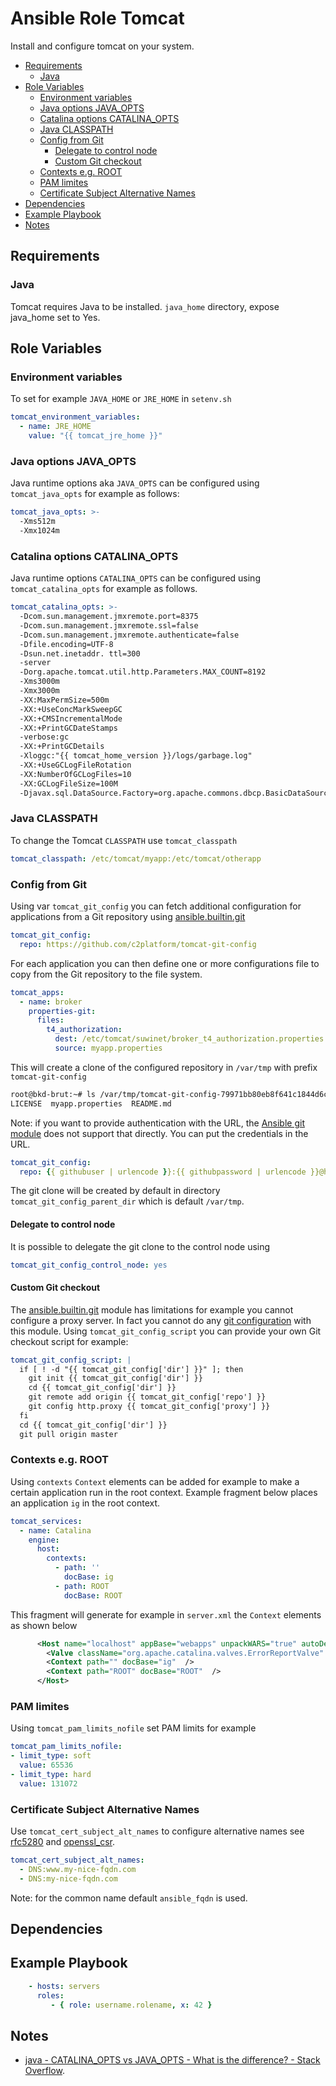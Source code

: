 # Ansible Role Tomcat

Install and configure tomcat on your system.

<!-- MarkdownTOC levels="2,3,4" autolink="true" -->

- [Requirements](#requirements)
  - [Java](#java)
- [Role Variables](#role-variables)
  - [Environment variables](#environment-variables)
  - [Java options JAVA_OPTS](#java-options-java_opts)
  - [Catalina options CATALINA_OPTS](#catalina-options-catalina_opts)
  - [Java CLASSPATH](#java-classpath)
  - [Config from Git](#config-from-git)
    - [Delegate to control node](#delegate-to-control-node)
    - [Custom Git checkout](#custom-git-checkout)
  - [Contexts e.g. ROOT](#contexts-eg-root)
  - [PAM limites](#pam-limites)
  - [Certificate Subject Alternative Names](#certificate-subject-alternative-names)
- [Dependencies](#dependencies)
- [Example Playbook](#example-playbook)
- [Notes](#notes)

<!-- /MarkdownTOC -->

## Requirements

<!-- Any pre-requisites that may not be covered by Ansible itself or the role should be mentioned here. For instance, if the role uses the EC2 module, it may be a good idea to mention in this section that the boto package is required. -->

### Java

Tomcat requires Java to be installed. `java_home` directory, expose java_home set to Yes.

## Role Variables

<!--  A description of the settable variables for this role should go here, including any variables that are in defaults/main.yml, vars/main.yml, and any variables that can/should be set via parameters to the role. Any variables that are read from other roles and/or the global scope (ie. hostvars, group vars, etc.) should be mentioned here as well. -->

### Environment variables

To set for example `JAVA_HOME` or `JRE_HOME` in `setenv.sh`

```yaml
tomcat_environment_variables:
  - name: JRE_HOME
    value: "{{ tomcat_jre_home }}"
```
### Java options JAVA_OPTS

Java runtime options aka `JAVA_OPTS` can be configured using `tomcat_java_opts` for example as follows:

```yaml
tomcat_java_opts: >-
  -Xms512m
  -Xmx1024m
```

### Catalina options CATALINA_OPTS

Java runtime options `CATALINA_OPTS` can be configured using `tomcat_catalina_opts` for example as follows.

```yaml
tomcat_catalina_opts: >-
  -Dcom.sun.management.jmxremote.port=8375
  -Dcom.sun.management.jmxremote.ssl=false
  -Dcom.sun.management.jmxremote.authenticate=false
  -Dfile.encoding=UTF-8
  -Dsun.net.inetaddr. ttl=300
  -server
  -Dorg.apache.tomcat.util.http.Parameters.MAX_COUNT=8192
  -Xms3000m
  -Xmx3000m
  -XX:MaxPermSize=500m
  -XX:+UseConcMarkSweepGC
  -XX:+CMSIncrementalMode
  -XX:+PrintGCDateStamps
  -verbose:gc
  -XX:+PrintGCDetails
  -Xloggc:"{{ tomcat_home_version }}/logs/garbage.log"
  -XX:+UseGCLogFileRotation
  -XX:NumberOfGCLogFiles=10
  -XX:GCLogFileSize=100M
  -Djavax.sql.DataSource.Factory=org.apache.commons.dbcp.BasicDataSourceFactory
```

### Java CLASSPATH

To change the Tomcat `CLASSPATH` use `tomcat_classpath` 

```yaml
tomcat_classpath: /etc/tomcat/myapp:/etc/tomcat/otherapp  
```

### Config from Git

Using var `tomcat_git_config` you can fetch additional configuration for applications from a Git repository using [ansible.builtin.git](https://docs.ansible.com/ansible/latest/collections/ansible/builtin/git_module.html)

```yaml
tomcat_git_config:
  repo: https://github.com/c2platform/tomcat-git-config
```
For each application you can then define one or more configurations file to copy from the Git repository to the file system.

```yaml
tomcat_apps:
  - name: broker
    properties-git:
      files:
        t4_authorization:
          dest: /etc/tomcat/suwinet/broker_t4_authorization.properties
          source: myapp.properties 
```

This will create a clone of the configured repository in `/var/tmp` with prefix `tomcat-git-config`

```bash
root@bkd-brut:~# ls /var/tmp/tomcat-git-config-79971bb80eb8f641c1844d6c060c45c18a87ca81/
LICENSE  myapp.properties  README.md
```

Note: if you want to provide authentication with the URL, the [Ansible git module](https://docs.ansible.com/ansible/latest/collections/ansible/builtin/git_module.html) does not support that directly. You can put the credentials in the URL. 

```yaml
tomcat_git_config:
  repo: {{ githubuser | urlencode }}:{{ githubpassword | urlencode }}@https://github.com/c2platform/tomcat-git-config
```

The git clone will be created by default in directory `tomcat_git_config_parent_dir` which is default `/var/tmp`.

#### Delegate to control node

It is possible to delegate the git clone to the control node using

```yaml
tomcat_git_config_control_node: yes
```

#### Custom Git checkout

The [ansible.builtin.git](https://docs.ansible.com/ansible/latest/collections/ansible/builtin/git_module.html) module has limitations for example you cannot configure a proxy server. In fact you cannot do any [git configuration](https://www.git-scm.com/book/en/v2/Customizing-Git-Git-Configuration) with this module. Using `tomcat_git_config_script` you can provide your own Git checkout script for example:


```yaml
tomcat_git_config_script: |
  if [ ! -d "{{ tomcat_git_config['dir'] }}" ]; then
    git init {{ tomcat_git_config['dir'] }}
    cd {{ tomcat_git_config['dir'] }}
    git remote add origin {{ tomcat_git_config['repo'] }}
    git config http.proxy {{ tomcat_git_config['proxy'] }}
  fi
  cd {{ tomcat_git_config['dir'] }}  
  git pull origin master
```

### Contexts e.g. ROOT

Using `contexts` `Context` elements can be added for example to make a certain application run in the root context. Example fragment below places an application `ig` in the root context.

```yaml
tomcat_services:
  - name: Catalina
    engine:
      host:
        contexts:
          - path: ''
            docBase: ig
          - path: ROOT
            docBase: ROOT          
```

This fragment will generate for example in `server.xml` the `Context` elements as shown below

```xml
      <Host name="localhost" appBase="webapps" unpackWARS="true" autoDeploy="true" >
        <Valve className="org.apache.catalina.valves.ErrorReportValve" showReport="false" showServerInfo="false"  />
        <Context path="" docBase="ig"  />
        <Context path="ROOT" docBase="ROOT"  />
      </Host>
```
### PAM limites

Using `tomcat_pam_limits_nofile` set PAM limits for example

```yaml
tomcat_pam_limits_nofile:
- limit_type: soft
  value: 65536
- limit_type: hard
  value: 131072
```

### Certificate Subject Alternative Names

Use `tomcat_cert_subject_alt_names` to configure alternative names see [rfc5280](https://datatracker.ietf.org/doc/html/rfc5280#section-4.2.1.6) and [openssl_csr](https://docs.ansible.com/ansible/latest/collections/community/crypto/openssl_csr_module.html#parameter-subject_alt_name).

```yaml
tomcat_cert_subject_alt_names:
  - DNS:www.my-nice-fqdn.com
  - DNS:my-nice-fqdn.com
```

Note: for the common name default `ansible_fqdn` is used.


## Dependencies

<!--   A list of other roles hosted on Galaxy should go here, plus any details in regards to parameters that may need to be set for other roles, or variables that are used from other roles. -->

## Example Playbook

<!--   Including an example of how to use your role (for instance, with variables passed in as parameters) is always nice for users too: -->

```yaml
    - hosts: servers
      roles:
         - { role: username.rolename, x: 42 }
```


## Notes

- [java - CATALINA_OPTS vs JAVA_OPTS - What is the difference? - Stack Overflow](https://stackoverflow.com/questions/11222365/catalina-opts-vs-java-opts-what-is-the-difference).

